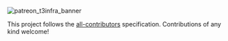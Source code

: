![patreon_t3infra_banner](https://github.com/t3-infra/.github/assets/78353166/8fabd831-de13-4051-919f-a9daaa61c708)



This project follows the [all-contributors](https://github.com/all-contributors/all-contributors) specification. Contributions of any kind welcome!

